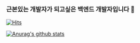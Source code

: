 ### 근본있는 개발자가 되고싶은 백엔드 개발자입니다 👋

[![Hits](https://hits.seeyoufarm.com/api/count/incr/badge.svg?url=https%3A%2F%2Fgithub.com%2Flimwoobin&count_bg=%2379C83D&title_bg=%23555555&icon=ghostery.svg&icon_color=%23E7E7E7&title=hits&edge_flat=false)](https://hits.seeyoufarm.com)

[![Anurag's github stats](https://github-readme-stats.vercel.app/api?username=limwoobin&theme=tokyonight&show_icons=true)](https://github.com/anuraghazra/github-readme-stats)
